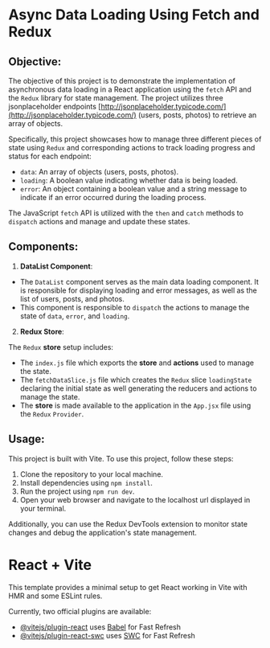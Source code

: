 # Async Data Loading Using Fetch and Redux

## Objective:

The objective of this project is to demonstrate the implementation of asynchronous data loading in a React application using the `fetch` API and the `Redux` library for state management. The project utilizes three jsonplaceholder endpoints [http://jsonplaceholder.typicode.com/](http://jsonplaceholder.typicode.com/) (users, posts, photos) to retrieve an array of objects.

Specifically, this project showcases how to manage three different pieces of state using `Redux` and corresponding actions to track loading progress and status for each endpoint:

- `data`: An array of objects (users, posts, photos).
- `loading`: A boolean value indicating whether data is being loaded.
- `error`: An object containing a boolean value and a string message to indicate if an error occurred during the loading process.

The JavaScript `fetch` API is utilized with the `then` and `catch` methods to `dispatch` actions and manage and update these states.

## Components:

1. **DataList Component**:

- The `DataList` component serves as the main data loading component. It is responsible for displaying loading and error messages, as well as the list of users, posts, and photos.
- This component is responsible to `dispatch` the actions to manage the state of `data`, `error`, and `loading`.

2. **Redux Store**:

The `Redux` **store** setup includes:

- The `index.js` file which exports the **store** and **actions** used to manage the state.
- The `fetchDataSlice.js` file which creates the `Redux` slice `loadingState` declaring the initial state as well generating the reducers and actions to manage the state.
- The **store** is made available to the application in the `App.jsx` file using the `Redux` `Provider`.

## Usage:

This project is built with Vite.
To use this project, follow these steps:

1. Clone the repository to your local machine.
2. Install dependencies using `npm install`.
3. Run the project using `npm run dev`.
4. Open your web browser and navigate to the localhost url displayed in your terminal.

Additionally, you can use the Redux DevTools extension to monitor state changes and debug the application's state management.

# React + Vite

This template provides a minimal setup to get React working in Vite with HMR and some ESLint rules.

Currently, two official plugins are available:

- [@vitejs/plugin-react](https://github.com/vitejs/vite-plugin-react/blob/main/packages/plugin-react/README.md) uses [Babel](https://babeljs.io/) for Fast Refresh
- [@vitejs/plugin-react-swc](https://github.com/vitejs/vite-plugin-react-swc) uses [SWC](https://swc.rs/) for Fast Refresh
